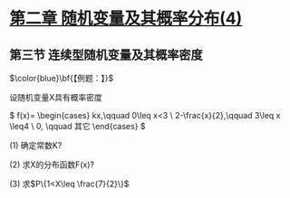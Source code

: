 # [第二章 随机变量及其概率分布(4)](https://www.bilibili.com/video/BV1XJ411173b?p=11)

## 第三节 连续型随机变量及其概率密度

$\color{blue}\bf{【例题：】}$

设随机变量X具有概率密度

$
f(x)=
\begin{cases}
kx,\qquad 0\leq x<3 \\
2-\frac{x}{2},\qquad 3\leq x \leq4 \\
0, \qquad 其它
\end{cases}
$

(1) 确定常数K?

(2) 求X的分布函数F(x)?

(3) 求$P\{1<X\leq \frac{7}{2}\}$

